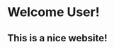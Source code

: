 <html>
  <title>Website</title>
<body>
<h1>Welcome User!</h1>
  <h2>This is a nice website!</h2>
  <img src="img/preview (187).jpg" alt="">


</body>
</html>
